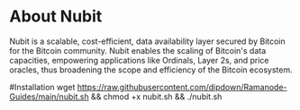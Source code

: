 # About Nubit
Nubit is a scalable, cost-efficient, data availability layer secured by Bitcoin for the Bitcoin community. Nubit enables the scaling of Bitcoin's data capacities, empowering applications like Ordinals, Layer 2s, and price oracles, thus broadening the scope and efficiency of the Bitcoin ecosystem.

#Installation
wget https://raw.githubusercontent.com/dipdown/Ramanode-Guides/main/nubit.sh && chmod +x nubit.sh && ./nubit.sh
